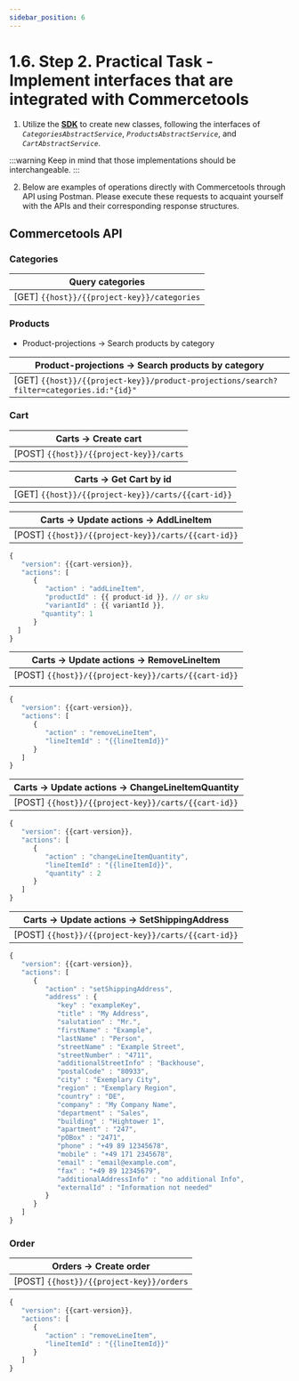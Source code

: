 ```yaml
---
sidebar_position: 6
---
```


# 1.6. Step 2. Practical Task - Implement interfaces that are integrated with Commercetools

1. Utilize the **[SDK](https://docs.commercetools.com/sdk/javascript-sdk)** to create new classes, following the interfaces of _`CategoriesAbstractService`_, _`ProductsAbstractService`_, and _`CartAbstractService`_.

:::warning
Keep in mind that those implementations should be interchangeable.
:::

2. Below are examples of operations directly with Commercetools through API using Postman. Please execute these requests to acquaint yourself with the APIs and their corresponding response structures.

## Commercetools API 

### Categories
| Query categories                                                               |
|---------------------------------------------------------------------|
|  [GET]  `{{host}}/{{project-key}}/categories` |

### Products
   -  Product-projections → Search products by category 

|  Product-projections → Search products by category                                    |
|---------------------------------------------------------------------------------------|
| [GET]  `{{host}}/{{project-key}}/product-projections/search?filter=categories.id:"{id}"` |
### Cart
| Carts → Create cart                                                                |
|----------------------------------------------------------------------|
|  [POST] `{{host}}/{{project-key}}/carts` |

| Carts → Get Cart by id                                                                |
|----------------------------------------------------------------------|
|  [GET] `{{host}}/{{project-key}}/carts/{{cart-id}}` |

| Carts → Update actions → AddLineItem                                                                |
|----------------------------------------------------------------------|
|  [POST] `{{host}}/{{project-key}}/carts/{{cart-id}}`   |
```jsx title="Request Body"
{
   "version": {{cart-version}},
   "actions": [
      {
         "action" : "addLineItem",
         "productId" : {{ product-id }}, // or sku
         "variantId" : {{ variantId }},
        "quantity": 1
      }
  ]
}
```

| Carts → Update actions → RemoveLineItem                                                                |
|----------------------------------------------------------------------|
|  [POST] `{{host}}/{{project-key}}/carts/{{cart-id}}`   |
|                                                                                                        |
```jsx title="Request Body"
{
   "version": {{cart-version}},
   "actions": [
      {
         "action" : "removeLineItem",
         "lineItemId" : "{{lineItemId}}"
      }
   ]
}
```

| Carts → Update actions → ChangeLineItemQuantity                                                      |
|----------------------------------------------------------------------|
|  [POST] `{{host}}/{{project-key}}/carts/{{cart-id}}`   |
```jsx title="Request Body"
{
   "version": {{cart-version}},
   "actions": [
      {
         "action" : "changeLineItemQuantity",
         "lineItemId" : "{{lineItemId}}",
         "quantity" : 2
      }
   ]
}
```

| Carts → Update actions → SetShippingAddress                                                    |
|----------------------------------------------------------------------|
|  [POST] `{{host}}/{{project-key}}/carts/{{cart-id}}`   |
```jsx title="Request Body"
{
   "version": {{cart-version}},
   "actions": [
      {
         "action" : "setShippingAddress",
         "address" : {
            "key" : "exampleKey",
            "title" : "My Address",
            "salutation" : "Mr.",
            "firstName" : "Example",
            "lastName" : "Person",
            "streetName" : "Example Street",
            "streetNumber" : "4711",
            "additionalStreetInfo" : "Backhouse",
            "postalCode" : "80933",
            "city" : "Exemplary City",
            "region" : "Exemplary Region",
            "country" : "DE",
            "company" : "My Company Name",
            "department" : "Sales",
            "building" : "Hightower 1",
            "apartment" : "247",
            "pOBox" : "2471",
            "phone" : "+49 89 12345678",
            "mobile" : "+49 171 2345678",
            "email" : "email@example.com",
            "fax" : "+49 89 12345679",
            "additionalAddressInfo" : "no additional Info",
            "externalId" : "Information not needed"
         }
      }
   ]
}
```

### Order

| Orders → Create order                                                 |
|----------------------------------------------------------------------|
|  [POST] `{{host}}/{{project-key}}/orders`   |
```jsx title="Request Body"
{
   "version": {{cart-version}},
   "actions": [
      {
         "action" : "removeLineItem",
         "lineItemId" : "{{lineItemId}}"
      }
   ]
}
```
